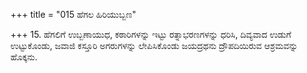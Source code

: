 +++
title = "015 ಹೆಗಲ ಹಿರಿಯುಬ್ಬಣ"

+++
15. ಹೆಗಲಿಗೆ ಉಬ್ಬಣಾಯುಧ, ಕಠಾರಿಗಳನ್ನು ಇಟ್ಟು ರತ್ನಾಭರಣಗಳನ್ನು ಧರಿಸಿ, ದಿವ್ಯವಾದ ಉಡುಗೆ ಉಟ್ಟುಕೊಂಡು, ಜವಾಜಿ ಕಸ್ತೂರಿ ಅಗರುಗಳನ್ನು ಲೇಪಿಸಿಕೊಂಡು ಜಯದ್ರಥನು ದ್ರೌಪದಿಯಿರುವ ಆಶ್ರಮವನ್ನು  ಹೊಕ್ಕನು.